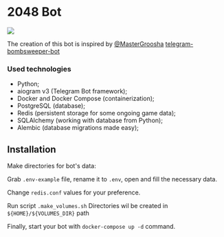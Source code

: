 # 2048 Bot

<a href="https://t.me/another_2048_bot"><img src="https://img.shields.io/badge/Telegram-%40another__2048__bot-blue"></a>  

The creation of this bot is inspired by [@MasterGroosha](https://github.com/MasterGroosha) [telegram-bombsweeper-bot](https://github.com/MasterGroosha/telegram-bombsweeper-bot)

### Used technologies
* Python;
* aiogram v3 (Telegram Bot framework);
* Docker and Docker Compose (containerization);
* PostgreSQL (database);
* Redis (persistent storage for some ongoing game data);
* SQLAlchemy (working with database from Python);
* Alembic (database migrations made easy);

## Installation
Make directories for bot's data:

Grab `.env-example` file, rename it to `.env`, open and fill the necessary data.

Change `redis.conf` values for your preference.

Run script
`.make_volumes.sh`
Directories wil be created in `${HOME}/${VOLUMES_DIR}` path

Finally, start your bot with `docker-compose up -d` command.
